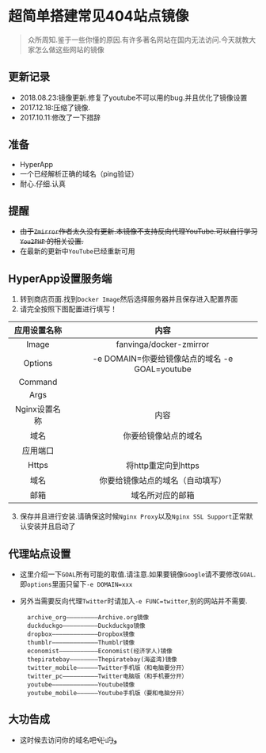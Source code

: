 # 超简单搭建常见404站点镜像

> 众所周知.鉴于一些你懂的原因.有许多著名网站在国内无法访问.今天就教大家怎么做这些网站的镜像


## 更新记录

* 2018.08.23:镜像更新.修复了youtube不可以用的bug.并且优化了镜像设置
* 2017.12.18:压缩了镜像.
* 2017.10.11:修改了一下措辞

## 准备

* HyperApp
* 一个已经解析正确的域名（ping验证）
* 耐心.仔细.认真

## 提醒
* ~~由于`Zmirror`作者太久没有更新.本镜像不支持反向代理YouTube.可以自行学习 `You2PHP` 的相关设置.~~
* 在最新的更新中`YouTube`已经重新可用

## HyperApp设置服务端

1. 转到商店页面.找到`Docker Image`然后选择服务器并且保存进入配置界面
2. 请完全按照下图配置进行填写！

|    应用设置名称     |                   内容                   |
| :-----------: | :------------------------------------: |
|     Image     |        fanvinga/docker-zmirror         |
|    Options    | -e DOMAIN=你要给镜像站点的域名 -e GOAL=youtube |
|    Command    |                                        |
|     Args      |                                        |
| Nginx设置名称 |                 内容                 |
|      域名       |               你要给镜像站点的域名               |
|     应用端口      |                                        |
|     Https     |             将http重定向到https             |
|      域名       |            你要给镜像站点的域名（自动填写）            |
|      邮箱       |                域名所对应的邮箱                |


3. 保存并且进行安装.请确保这时候`Nginx Proxy`以及`Nginx SSL Support`正常默认安装并且启动了


## 代理站点设置

* 这里介绍一下`GOAL`所有可能的取值.请注意.如果要镜像`Google`请不要修改`GOAL`.即`options`里面只留下`-e DOMAIN=xxx`

* 另外当需要反向代理`Twitter`时请加入`-e FUNC=twitter`,别的网站并不需要.

   ```
     archive_org—————————Archive.org镜像
     duckduckgo——————————Duckduckgo镜像
     dropbox—————————————Dropbox镜像
     thumblr—————————————Thumblr镜像
     economist———————————Economist(经济学人)镜像
     thepiratebay————————Thepiratebay(海盗湾)镜像
     twitter_mobile——————Twitter手机版（和电脑要分开）
     twitter_pc——————————Twitter电脑版（和手机要分开）
     youtube—————————————Youtube镜像
     youtube_mobile——————Youtube手机版（要和电脑分开）
   ```

## 大功告成

* 这时候去访问你的域名吧٩(˃̶͈̀௰˂̶͈́)و



